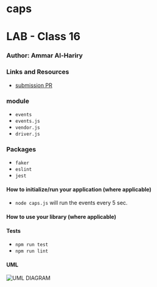 # caps

# LAB - Class 16

### Author:  Ammar Al-Hariry

### Links and Resources

- [submission PR](https://github.com/401-advanced-javascript-ammar-hariry/Notesy/pull/8)

### module 
- ``events``
- ``events.js``
- ``vendor.js``
- ``driver.js``


### Packages
- ``faker``
- ``eslint``
- ``jest``



#### How to initialize/run your application (where applicable)

- ``node caps.js`` will run the events every 5 sec.


#### How to use your library (where applicable)

#### Tests
- ``npm run test``
- ``npm run lint``

#### UML

![UML DIAGRAM](https://i.ibb.co/166JXBz/caps-uml.png)
